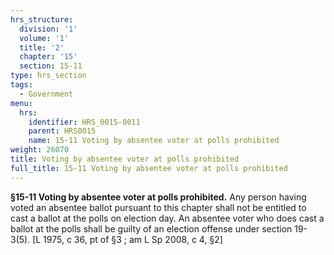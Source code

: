```yaml
---
hrs_structure:
  division: '1'
  volume: '1'
  title: '2'
  chapter: '15'
  section: 15-11
type: hrs_section
tags:
  - Government
menu:
  hrs:
    identifier: HRS_0015-0011
    parent: HRS0015
    name: 15-11 Voting by absentee voter at polls prohibited
weight: 26070
title: Voting by absentee voter at polls prohibited
full_title: 15-11 Voting by absentee voter at polls prohibited
---
```

**§15-11 Voting by absentee voter at polls prohibited.** Any person having voted an absentee ballot pursuant to this chapter shall not be entitled to cast a ballot at the polls on election day. An absentee voter who does cast a ballot at the polls shall be guilty of an election offense under section 19-3(5). [L 1975, c 36, pt of §3 ; am L Sp 2008, c 4, §2]